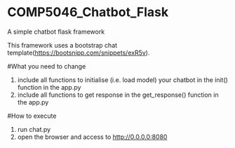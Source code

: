 # COMP5046_Chatbot_Flask
A simple chatbot flask framework

This framework uses a bootstrap chat template(https://bootsnipp.com/snippets/exR5v).

#What you need to change
1. include all functions to initialise (i.e. load model) your chatbot in the init() function in the app.py
2. include all functions to get response in the get_response() function in the app.py

#How to execute
1. run chat.py
2. open the browser and access to http://0.0.0.0:8080

